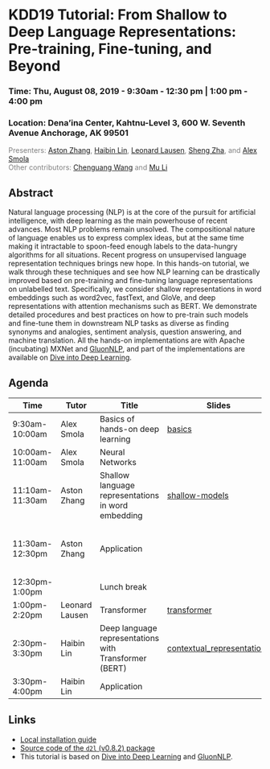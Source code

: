 KDD19 Tutorial: From Shallow to Deep Language Representations: Pre-training, Fine-tuning, and Beyond
==================================================================

<h3>Time: Thu, August 08, 2019 - 9:30am - 12:30 pm | 1:00 pm - 4:00 pm</h3>
<h3>Location: Dena’ina Center, Kahtnu-Level 3, 600 W. Seventh Avenue Anchorage, AK 99501</h3>

<span style="color:grey">Presenters: [Aston Zhang](https://www.astonzhang.com/), [Haibin Lin](https://www.linkedin.com/in/linhaibin/), [Leonard Lausen](https://leonard.lausen.nl/), [Sheng Zha](https://www.linkedin.com/in/shengzha/), and [Alex Smola](https://alex.smola.org/)</span><br/>
<span style="color:grey">Other contributors: [Chenguang Wang](https://sites.google.com/site/raychenguangwang/) and [Mu Li](https://www.cs.cmu.edu/~muli/)</span><br/>

Abstract
--------
Natural language processing (NLP) is at the core of the pursuit for artificial intelligence, with deep learning as the main powerhouse of recent advances. Most NLP problems remain unsolved. The compositional nature of language enables us to express complex ideas, but at the same time making it intractable to spoon-feed enough labels to the data-hungry algorithms for all situations. Recent progress on unsupervised language representation techniques brings new hope. In this hands-on tutorial, we walk through these techniques and see how NLP learning can be drastically improved based on pre-training and fine-tuning language representations on unlabelled text. Specifically, we consider shallow representations in word embeddings such as word2vec, fastText, and GloVe, and deep representations with attention mechanisms such as BERT. We demonstrate detailed procedures and best practices on how to pre-train such models and  fine-tune them in downstream NLP tasks as diverse as finding synonyms and analogies, sentiment analysis, question answering, and machine translation. All the hands-on implementations are with Apache (incubating) MXNet and [GluonNLP](http://gluon-nlp.mxnet.io/), and part of the implementations are available on [Dive into Deep Learning](https://www.d2l.ai).


Agenda
------

| Time        | Tutor        | Title                                                                    | Slides  | Notebooks  |
|-------------|-------------|------------------------------------------------------------------------|------------|------------|
| 9:30am-10:00am | Alex Smola | Basics of hands-on deep learning                                             |[basics](01_ndarray_autograd/Part-1.key)| [ndarray](01_ndarray_autograd/ndarray.ipynb), [autograd](01_ndarray_autograd/autograd.ipynb) |
| 10:00am-11:00am | Alex Smola | Neural Networks                                    ||  [model](02_neural_nets/1-model.ipynb), [cnn-rnn](02_neural_nets/2-cnn-rnn.ipynb) |
| 11:10am-11:30am | Aston Zhang  | Shallow language representations in word embedding           |[shallow-models](03_word_embedding/Part-2.key)| |
| 11:30am-12:30pm | Aston Zhang   | Application                                       ||  [sim-analogy-sentiment-analysis-rnn-cnn](04_word_embedding_app/sim-analogy-sentiment-analysis-rnn-cnn.ipynb)|
| 12:30pm-1:00pm |    | Lunch break                                                         ||  |
| 1:00pm-2:20pm | Leonard Lausen   | Transformer                                                     |[transformer](05_transformer/transformer.pdf)|[transformer](05_transformer/transformer.ipynb)  |
| 2:30pm-3:30pm | Haibin Lin   | Deep language representations with Transformer (BERT)       | [contextual_representations](06_bert/contextual_representations.pdf) |   |
| 3:30pm-4:00pm | Haibin Lin   | Application                                                || [sentiment-bert](07_bert_app/bert.ipynb) |


Links
-----

* [Local installation guide](00_setup/install.ipynb)
* [Source code of the `d2l` (v0.8.2) package](d2l-0.8.2.py)
* This tutorial is based on [Dive into Deep Learning](https://www.d2l.ai) and [GluonNLP](http://gluon-nlp.mxnet.io/).
